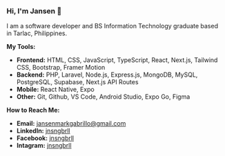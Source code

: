 ### Hi, I'm Jansen 👋

I am a software developer and BS Information Technology graduate based in Tarlac, Philippines.

<strong>My Tools:</strong>
- <strong>Frontend:</strong> HTML, CSS, JavaScript, TypeScript, React, Next.js, Tailwind CSS, Bootstrap, Framer Motion
- <strong>Backend:</strong> PHP, Laravel, Node.js, Express.js, MongoDB, MySQL, PostgreSQL, Supabase, Next.js API Routes
- <strong>Mobile:</strong> React Native, Expo
- <strong>Other:</strong> Git, Github, VS Code, Android Studio, Expo Go, Figma

<strong>How to Reach Me:</strong>
- <strong>Email:</strong> <a href="mailto:jansenmarkgabrillo@gmail.com">jansenmarkgabrillo@gmail.com</a>
- <strong>LinkedIn:</strong> <a href="https://www.linkedin.com/in/jnsngbrll/">jnsngbrll</a>
- <strong>Facebook:</strong> <a href="https://www.facebook.com/jnsngbrll">jnsngbrll</a>
- <strong>Intagram:</strong> <a href="https://www.instagram.com/jnsngbrll/">jnsngbrll</a>

